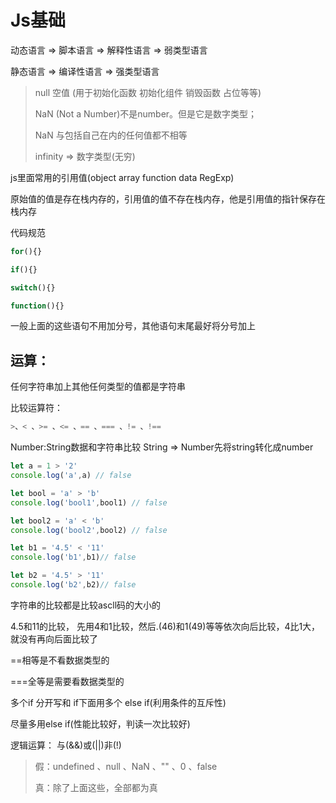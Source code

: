 # Js基础

动态语言 => 脚本语言 => 解释性语言 => 弱类型语言

静态语言 => 编译性语言 => 强类型语言



> null 空值 (用于初始化函数 初始化组件 销毁函数 占位等等)
>
> NaN (Not a Number)不是number。但是它是数字类型；
>
> NaN 与包括自己在内的任何值都不相等
>
> infinity => 数字类型(无穷)



js里面常用的引用值(object array function data RegExp)

原始值的值是存在栈内存的，引用值的值不存在栈内存，他是引用值的指针保存在栈内存



代码规范

~~~js
for(){}

if(){}

switch(){}

function(){}
~~~

一般上面的这些语句不用加分号，其他语句末尾最好将分号加上



## 运算：

任何字符串加上其他任何类型的值都是字符串

比较运算符：

```js
>、< 、>= 、<= 、== 、=== 、!= 、!==
```

Number:String数据和字符串比较  String => Number先将string转化成number

```js
let a = 1 > '2'
console.log('a',a) // false

let bool = 'a' > 'b'
console.log('bool1',bool1) // false

let bool2 = 'a' < 'b'
console.log('bool2',bool2) // false

let b1 = '4.5' < '11'
console.log('b1',b1)// false

let b2 = '4.5' > '11'
console.log('b2',b2)// false
```



字符串的比较都是比较ascll码的大小的

4.5和11的比较， 先用4和1比较，然后.(46)和1(49)等等依次向后比较，4比1大，就没有再向后面比较了

==相等是不看数据类型的

===全等是需要看数据类型的



多个if 分开写和 if下面用多个 else if(利用条件的互斥性)

尽量多用else if(性能比较好，判读一次比较好)

逻辑运算： 与(&&)或(||)非(!)

> 假：undefined 、null 、NaN 、"" 、0 、false
>
> 真：除了上面这些，全部都为真

